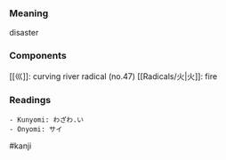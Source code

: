 ### Meaning

disaster

### Components

[[巛]]: curving river radical (no.47) [[Radicals/火|火]]: fire

### Readings

```
- Kunyomi: わざわ.い
- Onyomi: サイ
```

#kanji